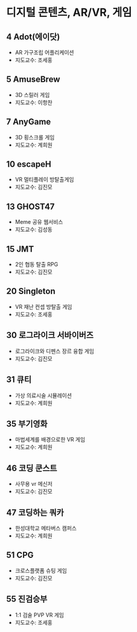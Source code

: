 # 디지털 콘텐츠, AR/VR, 게임

## 4 Adot(에이닷)
- AR 가구조립 어플리케이션
- 지도교수: 조세홍
## 5 AmuseBrew
- 3D 스릴러 게임 
- 지도교수: 이항찬
## 7 AnyGame
- 3D 횡스크롤 게임 
- 지도교수: 계희원
## 10 escapeH
- VR 멀티플레이 방탈출게임 
- 지도교수: 김진모
## 13 GHOST47
- Meme 공유 웹서비스 
- 지도교수: 김성동
## 15 JMT
- 2인 협동 탈출 RPG 
- 지도교수: 김진모
## 20 Singleton
- VR 재난 컨셉 방탈출 게임 
- 지도교수: 조세홍
## 30 로그라이크 서바이버즈
- 로그라이크와 디펜스 장르 융합 게임 
- 지도교수: 김진모
## 31 큐티
- 가상 의료시술 시뮬레이션 
- 지도교수: 계희원
## 35 부기영화
-  마법세계를 배경으로한 VR 게임 
-  지도교수: 계희원
## 46 코딩 쿤스트
- 사무용 vr 메신저 
- 지도교수: 김진모
## 47 코딩하는 쿼카
- 한성대학교 메타버스 캠퍼스 
- 지도교수: 계희원
## 51 CPG
- 크로스플랫폼 슈팅 게임 
- 지도교수: 김진모
## 55 진검승부
- 1:1 검술 PVP VR 게임 
- 지도교수: 조세홍
